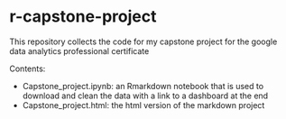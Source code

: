 # r-capstone-project
This repository collects the code for my capstone project for the google data analytics professional certificate

Contents:
* Capstone_project.ipynb: an Rmarkdown notebook that is used to download and clean the data with a link to a dashboard at the end
* Capstone_project.html: the html version of the markdown project 
